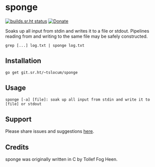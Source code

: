 # sponge
[![builds.sr.ht status](https://builds.sr.ht/~tslocum/sponge.svg)](https://builds.sr.ht/~tslocum/sponge)
[![Donate](https://img.shields.io/liberapay/receives/rocketnine.space.svg?logo=liberapay)](https://liberapay.com/rocketnine.space)

Soaks up all input from stdin and writes it to a file or stdout. Pipelines
reading from and writing to the same file may be safely constructed.

```
grep [...] log.txt | sponge log.txt
```

## Installation

```
go get git.sr.ht/~tslocum/sponge
```

## Usage

```
sponge [-a] [file]: soak up all input from stdin and write it to [file] or stdout
```

## Support

Please share issues and suggestions [here](https://todo.sr.ht/~tslocum/sponge).

## Credits

sponge was originally written in C by Tollef Fog Heen. 
